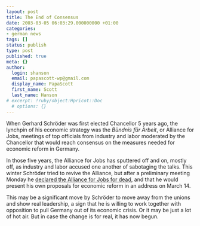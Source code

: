 ```yaml
---
layout: post
title: The End of Consensus
date: 2003-03-05 06:03:29.000000000 +01:00
categories:
- german news
tags: []
status: publish
type: post
published: true
meta: {}
author:
  login: shanson
  email: papascott-wp@gmail.com
  display_name: PapaScott
  first_name: Scott
  last_name: Hanson
# excerpt: !ruby/object:Hpricot::Doc
  # options: {}
---
```

<p>When Gerhard Schröder was first elected Chancellor 5 years ago, the lynchpin of his economic strategy was the <em>Bündnis für Arbeit</em>, or Alliance for Jobs, meetings of top officials from industry and labor moderated by the Chancellor that would reach consensus on the measures needed for economic reform in Germany. </p>
<p>In those five years, the Alliance for Jobs has sputtered off and on, mostly off, as industry and labor accused one another of sabotaging the talks. This winter Schröder tried to revive the Alliance, but after a preliminary meeting Monday he <a href="http://www.dw-world.de/english/0,3367,1430_A_792300_1_A,00.html">declared the Alliance for Jobs for dead</a>, and that he would present his own proposals for economic reform in an address on March 14.</p>
<p>This may be a significant move by Schröder to move away from the unions and show real leadership, a sign that he is willing to work together with opposition to pull Germany out of its economic crisis. Or it may be just a lot of hot air. But in case the change is for real, it has now begun.</p>
